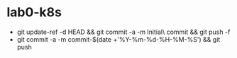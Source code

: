# lab0-k8s

- git update-ref -d HEAD && git commit -a -m Initial\ commit && git push -f
- git commit -a -m commit-$(date +'%Y-%m-%d-%H-%M-%S') && git push
